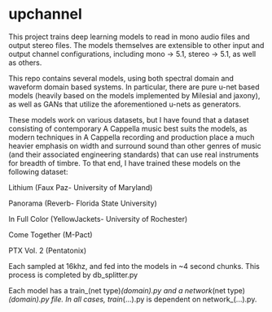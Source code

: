 # upchannel

This project trains deep learning models to read in mono audio files and output stereo files. The models themselves are extensible to other input and output channel configurations, including mono -> 5.1, stereo -> 5.1, as well as others.

This repo contains several models, using both spectral domain and waveform domain based systems. In particular, there are pure u-net based models (heavily based on the models implemented by Milesial and jaxony), as well as GANs that utilize the aforementioned u-nets as generators.

These models work on various datasets, but I have found that a dataset consisting of contemporary A Cappella music best suits the models, as modern techniques in A Cappella recording and production place a much heavier emphasis on width and surround sound than other genres of music (and their associated engineering standards) that can use real instruments for breadth of timbre. To that end, I have trained these models on the following dataset:

Lithium (Faux Paz- University of Maryland)

Panorama (Reverb- Florida State University)

In Full Color (YellowJackets- University of Rochester)

Come Together (M-Pact)

PTX Vol. 2 (Pentatonix)


Each sampled at 16khz, and fed into the models in ~4 second chunks. This process is completed by db_splitter.py

Each model has a train_(net type)_(domain).py and a network_(net type)_(domain).py file. In all cases, train_(...).py is dependent on network_(...).py.
